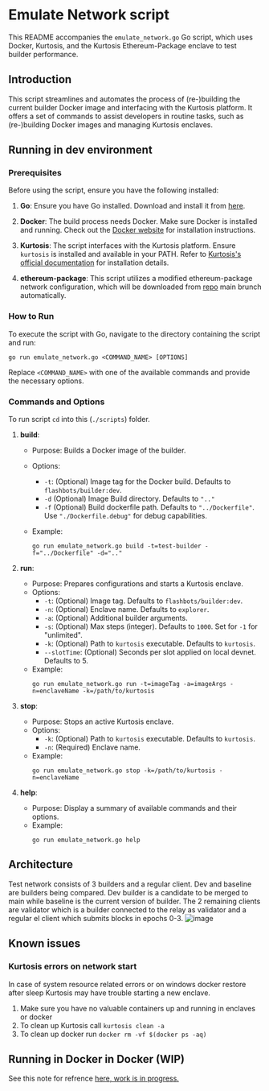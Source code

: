 # Emulate Network script

This README accompanies the `emulate_network.go` Go script, which uses Docker, Kurtosis, and the Kurtosis Ethereum-Package enclave to test builder performance.

## Introduction

This script streamlines and automates the process of (re-)building the current builder Docker image and interfacing with the Kurtosis platform. It offers a set of commands to assist developers in routine tasks, such as (re-)building Docker images and managing Kurtosis enclaves.


## Running in dev environment

### Prerequisites

Before using the script, ensure you have the following installed:

1. **Go**: Ensure you have Go installed. Download and install it from [here](https://golang.org/dl/).

2. **Docker**: The build process needs Docker. Make sure Docker is installed and running. Check out the [Docker website](https://www.docker.com/get-started) for installation instructions.

3. **Kurtosis**: The script interfaces with the Kurtosis platform. Ensure `kurtosis` is installed and available in your PATH. Refer to [Kurtosis's official documentation](https://docs.kurtosis.com/install) for installation details.

4. **ethereum-package**: This script utilizes a modified ethereum-package network configuration, which will be downloaded from [repo](github.com/kurtosis-tech/ethereum-package/) main brunch automatically.

### How to Run

To execute the script with Go, navigate to the directory containing the script and run:

```
go run emulate_network.go <COMMAND_NAME> [OPTIONS]
```

Replace `<COMMAND_NAME>` with one of the available commands and provide the necessary options.

### Commands and Options
To run script `cd` into this (`./scripts`) folder.

1. **build**:
   - Purpose: Builds a Docker image of the builder.
   - Options:
      - `-t`:          (Optional) Image tag for the Docker build. Defaults to `flashbots/builder:dev`.
      - `-d`           (Optional) Image Build directory. Defaults to `".."`
      - `-f`           (Optional) Build dockerfile path. Defaults to `"../Dockerfile"`. Use `"./Dockerfile.debug"` for debug capabilities.
      
   - Example:
      ```
	  go run emulate_network.go build -t=test-builder -f="../Dockerfile" -d=".."
      ```



2. **run**:
   - Purpose: Prepares configurations and starts a Kurtosis enclave.
   - Options:
      - `-t`:           (Optional) Image tag. Defaults to `flashbots/builder:dev`.
      - `-n`:           (Optional) Enclave name. Defaults to `explorer`.
      - `-a`:           (Optional) Additional builder arguments.
      - `-s`:           (Optional) Max steps (integer). Defaults to `1000`. Set for `-1` for "unlimited".
      - `-k`:           (Optional) Path to `kurtosis` executable. Defaults to `kurtosis`.
      - `--slotTime`:   (Optional) Seconds per slot applied on local devnet. Defaults to 5.
   - Example:
     ```
     go run emulate_network.go run -t=imageTag -a=imageArgs -n=enclaveName -k=/path/to/kurtosis
     ```

3. **stop**:
   - Purpose: Stops an active Kurtosis enclave.
   - Options:
      - `-k`:           (Optional) Path to `kurtosis` executable. Defaults to `kurtosis`.
      - `-n`:           (Required) Enclave name.
   - Example:
     ```
     go run emulate_network.go stop -k=/path/to/kurtosis -n=enclaveName
     ```

4. **help**:
   - Purpose: Display a summary of available commands and their options.
   - Example:
     ```
     go run emulate_network.go help
     ```
## Architecture
Test network consists of 3 builders and a regular client. Dev and baseline are builders being compared. Dev builder is a candidate to be merged to main while baseline is the current version of builder. The 2 remaining clients are validator which is a builder connected to the relay as validator and a regular el client which submits blocks in epochs 0-3.
![image](https://github.com/NethermindEth/fb-builder/assets/11379770/54d4a8cf-f64c-4f69-9e32-b35bf43dba0c)


## Known issues
### Kurtosis errors on network start
In case of system resource related errors or on windows docker restore after sleep Kurtosis may have trouble starting a new enclave. 
1. Make sure you have no valuable containers up and running in enclaves or docker
2. To clean up Kurtosis call `kurtosis clean -a`
3. To clean up docker run `docker rm -vf $(docker ps -aq)`


## Running in Docker in Docker (WIP)
See this note for refrence [here, work is in progress.](./dind/)
